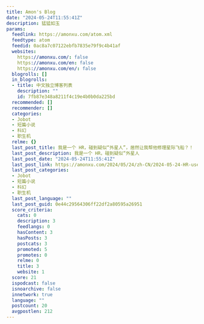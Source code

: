 ```yaml
---
title: Amon's Blog
date: "2024-05-24T11:55:41Z"
description: 猛猛如玉
params:
  feedlink: https://amonxu.com/atom.xml
  feedtype: atom
  feedid: 0ac8a7c07122ebfb7835e79f9c4b41af
  websites:
    https://amonxu.com/: false
    https://amonxu.com/en: false
    https://amonxu.com/en/: false
  blogrolls: []
  in_blogrolls:
  - title: 中文独立博客列表
    description: ""
    id: 7fb87e348a8211f4c19e4b0b0da225bd
  recommended: []
  recommender: []
  categories:
  - Jobot
  - 短篇小说
  - 科幻
  - 职生机
  relme: {}
  last_post_title: 我是一个 HR，碰到疑似“外星人”，居然让我帮他修理星际飞船？！
  last_post_description: 我是一个 HR，碰到疑似“外星人
  last_post_date: "2024-05-24T11:55:41Z"
  last_post_link: https://amonxu.com/2024/05/24/zh-CN/2024-05-24-HR-uses-Jobot-to-help-an-alien-repair-a-spaceship/
  last_post_categories:
  - Jobot
  - 短篇小说
  - 科幻
  - 职生机
  last_post_language: ""
  last_post_guid: 0e44c29564306ff22df2a80595a26951
  score_criteria:
    cats: 0
    description: 3
    feedlangs: 0
    hasContent: 3
    hasPosts: 3
    postcats: 3
    promoted: 5
    promotes: 0
    relme: 0
    title: 3
    website: 1
  score: 21
  ispodcast: false
  isnoarchive: false
  innetwork: true
  language: ""
  postcount: 20
  avgpostlen: 212
---
```

